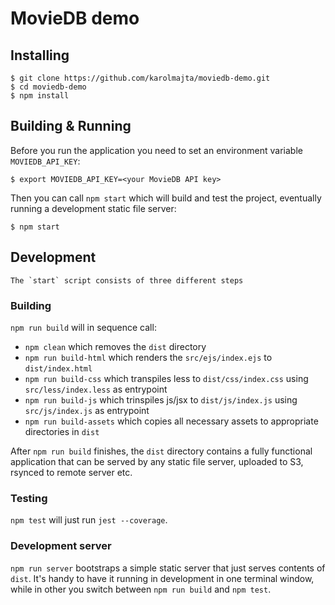 # MovieDB demo

## Installing

    $ git clone https://github.com/karolmajta/moviedb-demo.git
    $ cd moviedb-demo
    $ npm install

## Building & Running

Before you run the application you need to set an environment variable `MOVIEDB_API_KEY`:

    $ export MOVIEDB_API_KEY=<your MovieDB API key>

Then you can call `npm start` which will build and test the project, eventually running a development static file
server:

    $ npm start

## Development

    The `start` script consists of three different steps

### Building

`npm run build` will in sequence call:

- `npm clean` which removes the `dist` directory
- `npm run build-html` which renders the `src/ejs/index.ejs` to `dist/index.html`
- `npm run build-css` which transpiles less to `dist/css/index.css` using `src/less/index.less` as entrypoint
- `npm run build-js` which trinspiles js/jsx to `dist/js/index.js` using `src/js/index.js` as entrypoint
- `npm run build-assets` which copies all necessary assets to appropriate directories in `dist`

After `npm run build` finishes, the `dist` directory contains a fully functional application that can be served by
any static file server, uploaded to S3, rsynced to remote server etc.

### Testing

`npm test` will just run `jest --coverage`.

### Development server

`npm run server` bootstraps a simple static server that just serves contents of `dist`. It's handy to have it running in
development in one terminal window, while in other you switch between `npm run build` and `npm test`.